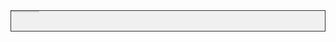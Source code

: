 <!DOCTYPE html>
<html lang="fr">
<head>
    <meta charset="UTF-8">
    <meta name="viewport" content="width=device-width, initial-scale=1.0">
    <title>Jeu de Ludo</title>
    <style>
        /* Styles pour le plateau de jeu */
        .board {
            display: grid;
            grid-template-columns: repeat(11, 1fr);
            grid-template-rows: repeat(11, 1fr);
            gap: 1px;
            background-color: #f0f0f0;
            border: 1px solid #333;
        }
        .cell {
            display: flex;
            align-items: center;
            justify-content: center;
            font-size: 16px;
            background-color: #fff;
            border: 1px solid #ccc;
            cursor: pointer;
            transition: background-color 0.3s ease;
        }
        .player1 {
            background-color: #ff6347;
        }
        .player2 {
            background-color: #6495ed;
        }
    </style>
</head>
<body>
    <div class="board">
        <!-- Créez les cellules du plateau de jeu ici -->
        <!-- Utilisez des classes comme "cell", "player1", "player2" pour les pions -->
        <!-- Exemple : -->
        <div class="cell"></div>
        <!-- Ajoutez d'autres cellules ici -->
    </div>
    <script>
        // Gestion des déplacements des pions
        const cells = document.querySelectorAll('.cell');
        let currentPlayer = 'player1';

        cells.forEach(cell => {
            cell.addEventListener('click', () => {
                if (!cell.classList.contains('player1') && !cell.classList.contains('player2')) {
                    cell.classList.add(currentPlayer);
                    currentPlayer = (currentPlayer === 'player1') ? 'player2' : 'player1';
                }
            });
        });

        // Règles du jeu (à personnaliser)
        // - Déplacement des pions
        // - Sortie des pions de la base
        // - Capture des pions adverses
        // - Victoire lorsque tous les pions atteignent la case d'arrivée
        // - etc.

        // Ajoutez vos règles spécifiques ici !

        // Animation de survol des cellules (facultatif)
        cells.forEach(cell => {
            cell.addEventListener('mouseenter', () => {
                cell.style.backgroundColor = '#ddd';
            });
            cell.addEventListener('mouseleave', () => {
                cell.style.backgroundColor = '';
            });
        });
    </script>
</body>
</html>
